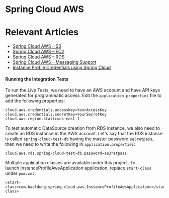# Spring Cloud AWS

# Relevant Articles
- [Spring Cloud AWS – S3](https://www.baeldung.com/spring-cloud-aws-s3)
- [Spring Cloud AWS – EC2](https://www.baeldung.com/spring-cloud-aws-ec2)
- [Spring Cloud AWS – RDS](https://www.baeldung.com/spring-cloud-aws-rds)
- [Spring Cloud AWS – Messaging Support](https://www.baeldung.com/spring-cloud-aws-messaging)
- [Instance Profile Credentials using Spring Cloud](http://www.baeldung.com/spring-cloud-instance-profiles)

#### Running the Integration Tests

To run the Live Tests, we need to have an AWS account and have API keys generated for programmatic access. Edit 
the `application.properties` file to add the following properties:

```
cloud.aws.credentials.accessKey=YourAccessKey
cloud.aws.credentials.secretKey=YourSecretKey
cloud.aws.region.static=us-east-1
```

To test automatic DataSource creation from RDS instance, we also need to create an RDS instance in the AWS account.
Let's say that the RDS instance is called `spring-cloud-test-db` having the master password `se3retpass`, then we need 
to write the following in `application.properties`:

```
cloud.aws.rds.spring-cloud-test-db.password=se3retpass
```
Multiple application classes are available under this project. To launch InstanceProfileAwsApplication application, replace `start-class` under `pom.xml`:

```
<start-class>com.baeldung.spring.cloud.aws.InstanceProfileAwsApplication</start-class>
```
